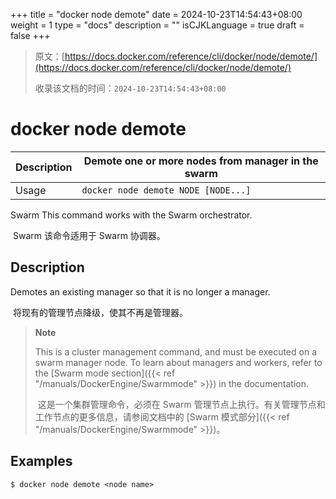 +++
title = "docker node demote"
date = 2024-10-23T14:54:43+08:00
weight = 1
type = "docs"
description = ""
isCJKLanguage = true
draft = false
+++

> 原文：[https://docs.docker.com/reference/cli/docker/node/demote/](https://docs.docker.com/reference/cli/docker/node/demote/)
>
> 收录该文档的时间：`2024-10-23T14:54:43+08:00`

# docker node demote

| Description | Demote one or more nodes from manager in the swarm |
| :---------- | -------------------------------------------------- |
| Usage       | `docker node demote NODE [NODE...]`                |

Swarm This command works with the Swarm orchestrator.

​	Swarm 该命令适用于 Swarm 协调器。

## Description

Demotes an existing manager so that it is no longer a manager.

​	将现有的管理节点降级，使其不再是管理器。

> **Note**
>
> This is a cluster management command, and must be executed on a swarm manager node. To learn about managers and workers, refer to the [Swarm mode section]({{< ref "/manuals/DockerEngine/Swarmmode" >}}) in the documentation.
>
> ​	这是一个集群管理命令，必须在 Swarm 管理节点上执行。有关管理节点和工作节点的更多信息，请参阅文档中的 [Swarm 模式部分]({{< ref "/manuals/DockerEngine/Swarmmode" >}})。

## Examples



```console
$ docker node demote <node name>
```
